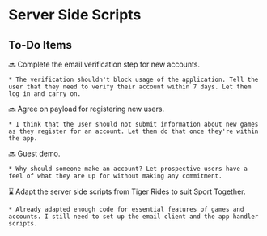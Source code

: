 # Server Side Scripts

## To-Do Items

:soon: Complete the email verification step for new accounts.

    * The verification shouldn't block usage of the application. Tell the user that they need to verify their account within 7 days. Let them log in and carry on.

:soon: Agree on payload for registering new users.

    * I think that the user should not submit information about new games as they register for an account. Let them do that once they're within the app.

:soon: Guest demo.

    * Why should someone make an account? Let prospective users have a feel of what they are up for without making any commitment.

:hourglass: Adapt the server side scripts from Tiger Rides to suit Sport Together.

    * Already adapted enough code for essential features of games and accounts. I still need to set up the email client and the app handler scripts.
